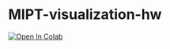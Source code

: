 # MIPT-visualization-hw

<a href="https://colab.research.google.com/github/Nikis14/MIPT-visualization-hw/blob/main/hw1-trees/HW_1_Tree.ipynb" target="_top">
  <img src="https://colab.research.google.com/assets/colab-badge.svg" alt="Open In Colab"/>
</a>
